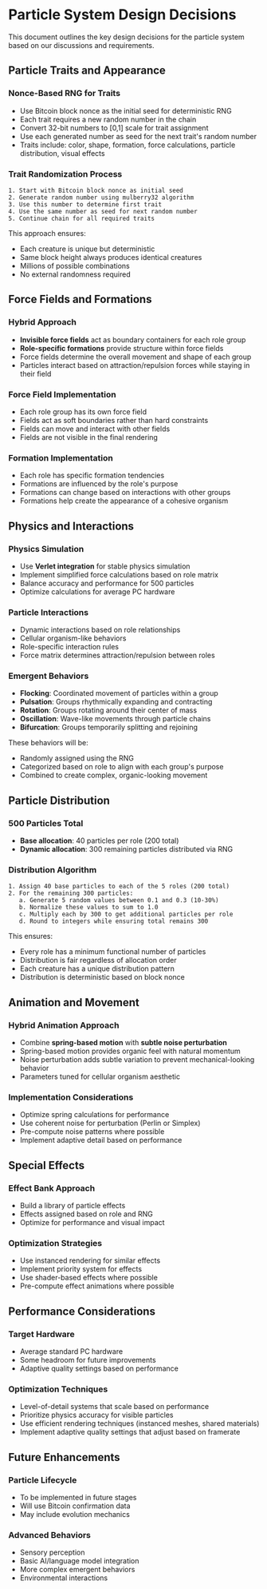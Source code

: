# Particle System Design Decisions

This document outlines the key design decisions for the particle system based on our discussions and requirements.

## Particle Traits and Appearance

### Nonce-Based RNG for Traits
- Use Bitcoin block nonce as the initial seed for deterministic RNG
- Each trait requires a new random number in the chain
- Convert 32-bit numbers to [0,1] scale for trait assignment
- Use each generated number as seed for the next trait's random number
- Traits include: color, shape, formation, force calculations, particle distribution, visual effects

### Trait Randomization Process
```
1. Start with Bitcoin block nonce as initial seed
2. Generate random number using mulberry32 algorithm
3. Use this number to determine first trait
4. Use the same number as seed for next random number
5. Continue chain for all required traits
```

This approach ensures:
- Each creature is unique but deterministic
- Same block height always produces identical creatures
- Millions of possible combinations
- No external randomness required

## Force Fields and Formations

### Hybrid Approach
- **Invisible force fields** act as boundary containers for each role group
- **Role-specific formations** provide structure within force fields
- Force fields determine the overall movement and shape of each group
- Particles interact based on attraction/repulsion forces while staying in their field

### Force Field Implementation
- Each role group has its own force field
- Fields act as soft boundaries rather than hard constraints
- Fields can move and interact with other fields
- Fields are not visible in the final rendering

### Formation Implementation
- Each role has specific formation tendencies
- Formations are influenced by the role's purpose
- Formations can change based on interactions with other groups
- Formations help create the appearance of a cohesive organism

## Physics and Interactions

### Physics Simulation
- Use **Verlet integration** for stable physics simulation
- Implement simplified force calculations based on role matrix
- Balance accuracy and performance for 500 particles
- Optimize calculations for average PC hardware

### Particle Interactions
- Dynamic interactions based on role relationships
- Cellular organism-like behaviors
- Role-specific interaction rules
- Force matrix determines attraction/repulsion between roles

### Emergent Behaviors
- **Flocking**: Coordinated movement of particles within a group
- **Pulsation**: Groups rhythmically expanding and contracting
- **Rotation**: Groups rotating around their center of mass
- **Oscillation**: Wave-like movements through particle chains
- **Bifurcation**: Groups temporarily splitting and rejoining

These behaviors will be:
- Randomly assigned using the RNG
- Categorized based on role to align with each group's purpose
- Combined to create complex, organic-looking movement

## Particle Distribution

### 500 Particles Total
- **Base allocation**: 40 particles per role (200 total)
- **Dynamic allocation**: 300 remaining particles distributed via RNG

### Distribution Algorithm
```
1. Assign 40 base particles to each of the 5 roles (200 total)
2. For the remaining 300 particles:
   a. Generate 5 random values between 0.1 and 0.3 (10-30%)
   b. Normalize these values to sum to 1.0
   c. Multiply each by 300 to get additional particles per role
   d. Round to integers while ensuring total remains 300
```

This ensures:
- Every role has a minimum functional number of particles
- Distribution is fair regardless of allocation order
- Each creature has a unique distribution pattern
- Distribution is deterministic based on block nonce

## Animation and Movement

### Hybrid Animation Approach
- Combine **spring-based motion** with **subtle noise perturbation**
- Spring-based motion provides organic feel with natural momentum
- Noise perturbation adds subtle variation to prevent mechanical-looking behavior
- Parameters tuned for cellular organism aesthetic

### Implementation Considerations
- Optimize spring calculations for performance
- Use coherent noise for perturbation (Perlin or Simplex)
- Pre-compute noise patterns where possible
- Implement adaptive detail based on performance

## Special Effects

### Effect Bank Approach
- Build a library of particle effects
- Effects assigned based on role and RNG
- Optimize for performance and visual impact

### Optimization Strategies
- Use instanced rendering for similar effects
- Implement priority system for effects
- Use shader-based effects where possible
- Pre-compute effect animations where possible

## Performance Considerations

### Target Hardware
- Average standard PC hardware
- Some headroom for future improvements
- Adaptive quality settings based on performance

### Optimization Techniques
- Level-of-detail systems that scale based on performance
- Prioritize physics accuracy for visible particles
- Use efficient rendering techniques (instanced meshes, shared materials)
- Implement adaptive quality settings that adjust based on framerate

## Future Enhancements

### Particle Lifecycle
- To be implemented in future stages
- Will use Bitcoin confirmation data
- May include evolution mechanics

### Advanced Behaviors
- Sensory perception
- Basic AI/language model integration
- More complex emergent behaviors
- Environmental interactions
